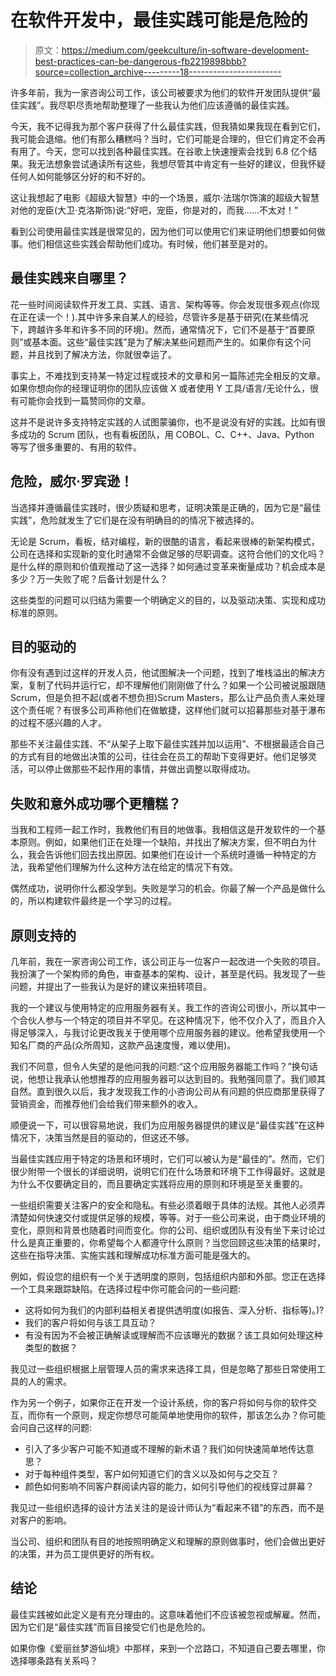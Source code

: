 # 在软件开发中，最佳实践可能是危险的

> 原文：<https://medium.com/geekculture/in-software-development-best-practices-can-be-dangerous-fb2219898bbb?source=collection_archive---------18----------------------->

许多年前，我为一家咨询公司工作，该公司被要求为他们的软件开发团队提供“最佳实践”。我尽职尽责地帮助整理了一些我认为他们应该遵循的最佳实践。

今天，我不记得我为那个客户获得了什么最佳实践，但我猜如果我现在看到它们，我可能会退缩。他们有那么糟糕吗？当时，它们可能是合理的，但它们肯定不会再有用了。今天，您可以找到各种最佳实践。在谷歌上快速搜索会找到 6.8 亿个结果。我无法想象尝试通读所有这些，我想尽管其中肯定有一些好的建议，但我怀疑任何人如何能够区分好的和不好的。

这让我想起了电影《超级大智慧》中的一个场景，威尔·法瑞尔饰演的超级大智慧对他的宠臣(大卫·克洛斯饰)说:“好吧，宠臣，你是对的，而我……不太对！”

看到公司使用最佳实践是很常见的，因为他们可以使用它们来证明他们想要如何做事。他们相信这些实践会帮助他们成功。有时候，他们甚至是对的。

## 最佳实践来自哪里？

花一些时间阅读软件开发工具、实践、语言、架构等等。你会发现很多观点(你现在正在读一个！).其中许多来自某人的经验，尽管许多是基于研究(在某些情况下，跨越许多年和许多不同的环境)。然而，通常情况下，它们不是基于“首要原则”或基本面。这些“最佳实践”是为了解决某些问题而产生的。如果你有这个问题，并且找到了解决方法，你就很幸运了。

事实上，不难找到支持某一特定过程或技术的文章和另一篇陈述完全相反的文章。如果你想向你的经理证明你的团队应该做 X 或者使用 Y 工具/语言/无论什么，很有可能你会找到一篇赞同你的文章。

这并不是说许多支持特定实践的人试图蒙骗你，也不是说没有好的实践。比如有很多成功的 Scrum 团队，也有看板团队，用 COBOL、C、C++、Java、Python 等写了很多重要的、有用的软件。

## 危险，威尔·罗宾逊！

当选择并遵循最佳实践时，很少质疑和思考，证明决策是正确的，因为它是“最佳实践”，危险就发生了它们是在没有明确目的的情况下被选择的。

无论是 Scrum，看板，结对编程，新的很酷的语言，看起来很棒的新架构模式，公司在选择和实现新的变化时通常不会做足够的尽职调查。这符合他们的文化吗？是什么样的原则和价值观推动了这一选择？如何通过变革来衡量成功？机会成本是多少？万一失败了呢？后备计划是什么？

这些类型的问题可以归结为需要一个明确定义的目的，以及驱动决策、实现和成功标准的原则。

## 目的驱动的

你有没有遇到过这样的开发人员，他试图解决一个问题，找到了堆栈溢出的解决方案，复制了代码并运行它，却不理解他们刚刚做了什么？如果一个公司被说服跟随 Scrum，但是负担不起(或者不想负担)Scrum Masters，那么让产品负责人来处理这个责任呢？有很多公司声称他们在做敏捷，这样他们就可以招募那些对基于瀑布的过程不感兴趣的人才。

那些不关注最佳实践、不“从架子上取下最佳实践并加以运用”、不根据最适合自己的方式有目的地做出决策的公司，往往会在员工的帮助下变得更好。他们足够灵活，可以停止做那些不起作用的事情，并做出调整以取得成功。

## 失败和意外成功哪个更糟糕？

当我和工程师一起工作时，我教他们有目的地做事。我相信这是开发软件的一个基本原则。例如，如果他们正在处理一个缺陷，并找出了解决方案，但不明白为什么，我会告诉他们回去找出原因。如果他们在设计一个系统时遵循一种特定的方法，我希望他们理解为什么这种方法在给定的情况下有效。

偶然成功，说明你什么都没学到。失败是学习的机会。你最了解一个产品是做什么的，所以构建软件最终是一个学习的过程。

## 原则支持的

几年前，我在一家咨询公司工作，该公司正与一位客户一起改进一个失败的项目。我扮演了一个架构师的角色，审查基本的架构、设计，甚至是代码。我发现了一些问题，并提出了一些我认为是好的建议来扭转项目。

我的一个建议与使用特定的应用服务器有关。我工作的咨询公司很小，所以其中一个合伙人参与一个特定的项目并不罕见。在这种情况下，他不仅介入了，而且介入得足够深入，与我讨论更改我关于使用哪个应用服务器的建议。他希望我使用一个知名厂商的产品(众所周知，这款产品速度慢，难以使用)。

我们不同意，但令人失望的是他问我的问题:“这个应用服务器能工作吗？”换句话说，他想让我承认他想推荐的应用服务器可以达到目的。我勉强同意了。我们顺其自然。直到很久以后，我才发现我工作的小咨询公司从有问题的供应商那里获得了营销资金，而推荐他们会给我们带来额外的收入。

顺便说一下，可以很容易地说，我们为应用服务器提供的建议是“最佳实践”在这种情况下，决策当然是目的驱动的，但这还不够。

当最佳实践应用于特定的场景和环境时，它们可以被认为是“最佳的”。然而，它们很少附带一个很长的详细说明，说明它们在什么场景和环境下工作得最好。这就是为什么不仅要确定目的，而且要确定实践将应用的原则和环境是至关重要的。

一些组织需要关注客户的安全和隐私。有些必须着眼于具体的法规。其他人必须弄清楚如何快速交付或提供足够的规模，等等。对于一些公司来说，由于商业环境的变化，原则和背景也随着时间而变化。你的公司、组织或团队有没有坐下来讨论过什么是真正重要的，你希望每个人都遵守什么原则？当您回顾这些决策的结果时，这些在指导决策、实施实践和理解成功标准方面可能是强大的。

例如，假设您的组织有一个关于透明度的原则，包括组织内部和外部。您正在选择一个工具来跟踪缺陷。在选择过程中你可能会问的一些问题:

*   这将如何为我们的内部利益相关者提供透明度(如报告、深入分析、指标等)。)?
*   我们的客户将如何与该工具互动？
*   有没有因为不会被正确解读或理解而不应该曝光的数据？该工具如何处理这种类型的数据？

我见过一些组织根据上层管理人员的需求来选择工具，但是忽略了那些日常使用工具的人的需求。

作为另一个例子，如果你正在开发一个设计系统，你的客户将如何与你的软件交互，而你有一个原则，规定你想尽可能简单地使用你的软件，那该怎么办？你可能会问自己这样的问题:

*   引入了多少客户可能不知道或不理解的新术语？我们如何快速简单地传达意思？
*   对于每种组件类型，客户如何知道它们的含义以及如何与之交互？
*   颜色如何影响不同客户群阅读内容的能力，如何引导他们的视线穿过屏幕？

我见过一些组织选择的设计方法关注的是设计师认为“看起来不错”的东西，而不是对客户的影响。

当公司、组织和团队有目的地按照明确定义和理解的原则做事时，他们会做出更好的决策，并为员工提供更好的所有权。

## 结论

最佳实践被如此定义是有充分理由的。这意味着他们不应该被忽视或解雇。然而，因为它们是“最佳实践”而盲目接受它们也是危险的。

如果你像《爱丽丝梦游仙境》中那样，来到一个岔路口，不知道自己要去哪里，你选择哪条路有关系吗？